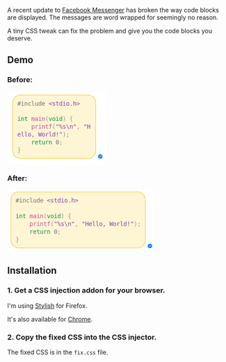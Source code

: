 A recent update to [Facebook Messenger](http://www.messenger.com) has broken the way code blocks are displayed. The messages are word wrapped for seemingly no reason.

A tiny CSS tweak can fix the problem and give you the code blocks you deserve.

## Demo

### Before:
![Image of code block before fix](before.png)

### After:
![Image of code block after fix](after.png)

## Installation

### 1. Get a CSS injection addon for your browser.

I'm using [Stylish](https://addons.mozilla.org/en-US/firefox/addon/stylish/) for Firefox.

It's also available for [Chrome](https://chrome.google.com/webstore/detail/stylish-custom-themes-for/fjnbnpbmkenffdnngjfgmeleoegfcffe?hl=en).


### 2. Copy the fixed CSS into the CSS injector.

The fixed CSS is in the `fix.css` file.
